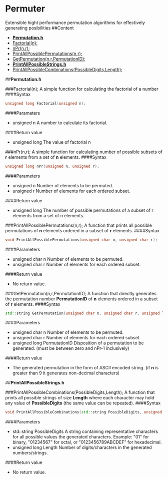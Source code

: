 # Permuter
Extensible hight performance permutation algorithms for effectively generating posibilities
##Content
 - [**Permutation.h**](#permutationh)
  - [Factorial(n);](#factorialn)
  - [nPr(n,r);](#nprnr)
  - [PrintAllPossiblePermutations(n,r);](#printallpossiblepermutationsnr)
  - [GetPermutation(n,r,PermutationID);](#getpermutationnrpermutationid)
 - [**PrintAllPossibleStrings.h**](#printallpossiblestringsh)
  - [PrintAllPossibleCombinations(PossibleDigits,Length);](#printallpossiblecombinationspossibledigitslength)
  
##**Permutation.h**



###Factorial(n);
A simple function for calculating the factorial of a number
####Syntax
```C++
unsigned long Factorial(unsigned n);
```
####Parameters
 - unsigned n
 A number to calculate its factorial.
 
####Return value
 - unsigned long
 The value of factorial n
 
 
 
 
###nPr(n,r);
A simple function for calculating number of possible subsets of **r** elements from a set of **n** elements.
####Syntax
```C++
unsigned long nPr(unsigned n, unsigned r);
```
####Parameters
 - unsigned n
 Number of elements to be permuted.
 - unsigned r
 Number of elements for each ordered subset.
 
####Return value
 - unsigned long
 The number of possible permutations of a subset of r elements from a set of n elements.
 
 
 
 
###PrintAllPossiblePermutations(n,r);
A function that prints all possible permutations of **n** elements ordered in a subset of **r** elements.
####Syntax
```C++
void PrintAllPossiblePermutations(unsigned char n, unsigned char r);
```
####Parameters
 - unsigned char n
 Number of elements to be permuted.
 - unsigned char r
 Number of elements for each ordered subset.
 
####Return value
 - No return value.




###GetPermutation(n,r,PermutationID);
A function that directly generates the permutation number **PermutationID** of **n** elements ordered in a subset of **r** elements.
####Syntax
```C++
std::string GetPermutation(unsigned char n, unsigned char r, unsigned long PermutationID /*base zero*/);
```
####Parameters
 - unsigned char n
 Number of elements to be permuted.
 - unsigned char r
 Number of elements for each ordered subset.
 - unsigned long PermutationID
 Disposition of a permutation to be generated. (must be between zero and nPr-1 inclusively)
 
####Return value
 - The generated permutation in the form of ASCII encoded string. (if **n** is greater than 9 it generates non-decimal characters)




##**PrintAllPossibleStrings.h**



###PrintAllPossibleCombinations(PossibleDigits,Length);
A function that prints all possible strings of size **Length** where each character may hold any value of **PossibleDigits** (the same value can be repeated).
####Syntax
```C++
void PrintAllPossibleCombinations(std::string PossibleDigits, unsigned long Length)
```
####Parameters
 - std::string PossibleDigits
 A string containing representative characters for all possible values the generated characters.
 Example: "01" for binary, "01234567" for octal, or "0123456789ABCDEF" for hexadecimal.
 - unsigned long Length
 Number of digits/characters in the generated numbers/strings.
 
####Return value
 - No return value.
